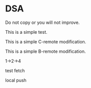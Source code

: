 # DSA

Do not copy or you will not improve.

This is a simple test.

This is a simple C-remote modification.

This is a simple B-remote modification.

1->2->4

test fetch

local push
